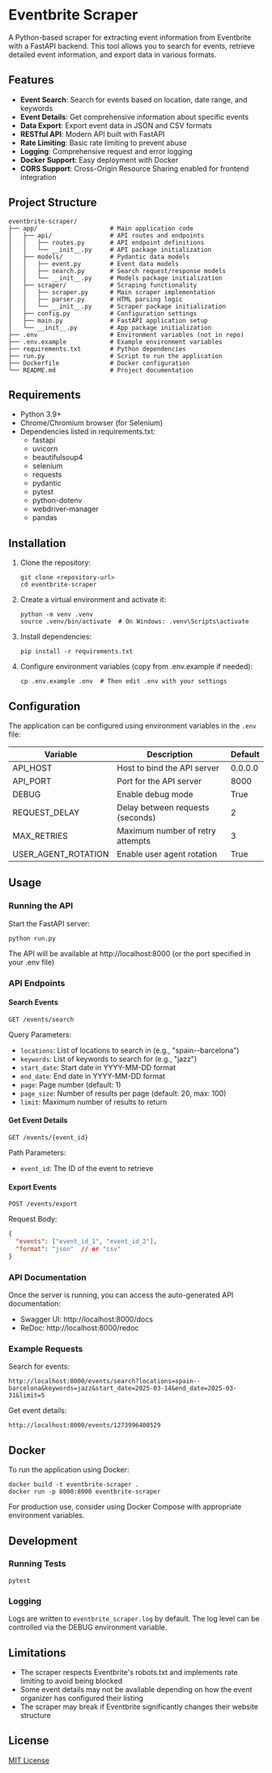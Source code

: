 # Eventbrite Scraper

A Python-based scraper for extracting event information from Eventbrite with a FastAPI backend. This tool allows you to search for events, retrieve detailed event information, and export data in various formats.

## Features

- **Event Search**: Search for events based on location, date range, and keywords
- **Event Details**: Get comprehensive information about specific events
- **Data Export**: Export event data in JSON and CSV formats
- **RESTful API**: Modern API built with FastAPI
- **Rate Limiting**: Basic rate limiting to prevent abuse
- **Logging**: Comprehensive request and error logging
- **Docker Support**: Easy deployment with Docker
- **CORS Support**: Cross-Origin Resource Sharing enabled for frontend integration

## Project Structure

```
eventbrite-scraper/
├── app/                    # Main application code
│   ├── api/                # API routes and endpoints
│   │   ├── routes.py       # API endpoint definitions
│   │   └── __init__.py     # API package initialization
│   ├── models/             # Pydantic data models
│   │   ├── event.py        # Event data models
│   │   ├── search.py       # Search request/response models
│   │   └── __init__.py     # Models package initialization
│   ├── scraper/            # Scraping functionality
│   │   ├── scraper.py      # Main scraper implementation
│   │   ├── parser.py       # HTML parsing logic
│   │   └── __init__.py     # Scraper package initialization
│   ├── config.py           # Configuration settings
│   ├── main.py             # FastAPI application setup
│   └── __init__.py         # App package initialization
├── .env                    # Environment variables (not in repo)
├── .env.example            # Example environment variables
├── requirements.txt        # Python dependencies
├── run.py                  # Script to run the application
├── Dockerfile              # Docker configuration
└── README.md               # Project documentation
```

## Requirements

- Python 3.9+
- Chrome/Chromium browser (for Selenium)
- Dependencies listed in requirements.txt:
  - fastapi
  - uvicorn
  - beautifulsoup4
  - selenium
  - requests
  - pydantic
  - pytest
  - python-dotenv
  - webdriver-manager
  - pandas

## Installation

1. Clone the repository:
   ```
   git clone <repository-url>
   cd eventbrite-scraper
   ```

2. Create a virtual environment and activate it:
   ```
   python -m venv .venv
   source .venv/bin/activate  # On Windows: .venv\Scripts\activate
   ```

3. Install dependencies:
   ```
   pip install -r requirements.txt
   ```

4. Configure environment variables (copy from .env.example if needed):
   ```
   cp .env.example .env  # Then edit .env with your settings
   ```

## Configuration

The application can be configured using environment variables in the `.env` file:

| Variable | Description | Default |
|----------|-------------|---------|
| API_HOST | Host to bind the API server | 0.0.0.0 |
| API_PORT | Port for the API server | 8000 |
| DEBUG | Enable debug mode | True |
| REQUEST_DELAY | Delay between requests (seconds) | 2 |
| MAX_RETRIES | Maximum number of retry attempts | 3 |
| USER_AGENT_ROTATION | Enable user agent rotation | True |

## Usage

### Running the API

Start the FastAPI server:

```
python run.py
```

The API will be available at http://localhost:8000 (or the port specified in your .env file)

### API Endpoints

#### Search Events
```
GET /events/search
```

Query Parameters:
- `locations`: List of locations to search in (e.g., "spain--barcelona")
- `keywords`: List of keywords to search for (e.g., "jazz")
- `start_date`: Start date in YYYY-MM-DD format
- `end_date`: End date in YYYY-MM-DD format
- `page`: Page number (default: 1)
- `page_size`: Number of results per page (default: 20, max: 100)
- `limit`: Maximum number of results to return

#### Get Event Details
```
GET /events/{event_id}
```

Path Parameters:
- `event_id`: The ID of the event to retrieve

#### Export Events
```
POST /events/export
```

Request Body:
```json
{
  "events": ["event_id_1", "event_id_2"],
  "format": "json"  // or "csv"
}
```

### API Documentation

Once the server is running, you can access the auto-generated API documentation:

- Swagger UI: http://localhost:8000/docs
- ReDoc: http://localhost:8000/redoc

### Example Requests

Search for events:
```
http://localhost:8000/events/search?locations=spain--barcelona&keywords=jazz&start_date=2025-03-14&end_date=2025-03-31&limit=5
```

Get event details:
```
http://localhost:8000/events/1273996400529
```

## Docker

To run the application using Docker:

```
docker build -t eventbrite-scraper .
docker run -p 8000:8000 eventbrite-scraper
```

For production use, consider using Docker Compose with appropriate environment variables.

## Development

### Running Tests

```
pytest
```

### Logging

Logs are written to `eventbrite_scraper.log` by default. The log level can be controlled via the DEBUG environment variable.

## Limitations

- The scraper respects Eventbrite's robots.txt and implements rate limiting to avoid being blocked
- Some event details may not be available depending on how the event organizer has configured their listing
- The scraper may break if Eventbrite significantly changes their website structure

## License

[MIT License](LICENSE) 